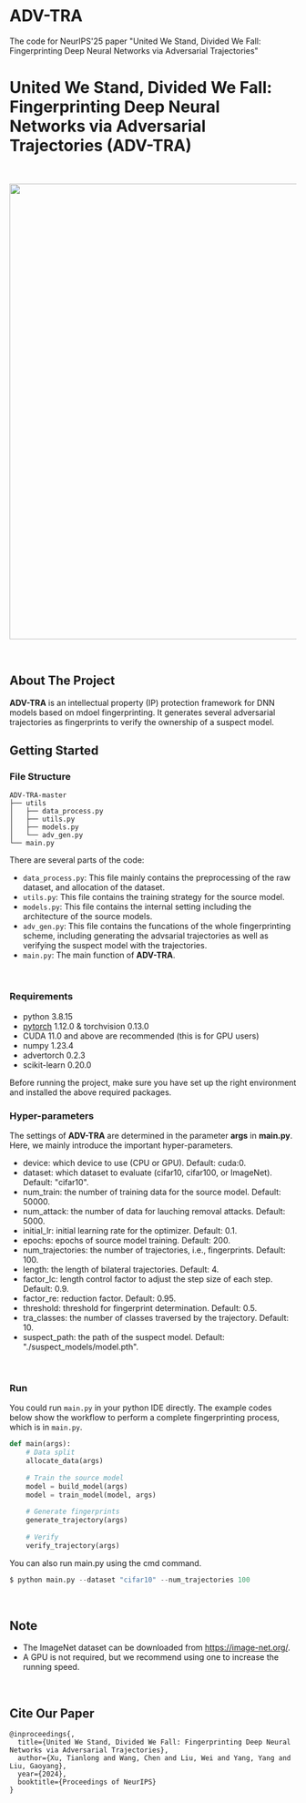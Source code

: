 # ADV-TRA
The code for  NeurIPS'25 paper "United We Stand, Divided We Fall: Fingerprinting Deep Neural Networks via Adversarial Trajectories"
# United We Stand, Divided We Fall: Fingerprinting Deep Neural Networks via Adversarial Trajectories (ADV-TRA)

<br>
<p align="center">
    <img src="./pic/framework.jpg" width="800"/>
<p>
<br>

## About The Project
**ADV-TRA** is an intellectual property (IP) protection framework for DNN models based on mdoel fingerprinting.
It generates several adversarial trajectories as fingerprints to verify the ownership of a suspect model.
<br>

## Getting Started
### File Structure 
```
ADV-TRA-master
├── utils
│   ├── data_process.py
│   ├── utils.py
│   ├── models.py
│   └── adv_gen.py
└── main.py
```
There are several parts of the code:

- `data_process.py`: This file mainly contains the preprocessing of the raw dataset, and allocation of the dataset.
- `utils.py`: This file contains the training strategy for the source model. 
- `models.py`: This file contains the internal setting including the architecture of the source models.
- `adv_gen.py`: This file contains the funcations of the whole fingerprinting scheme, including generating the advsarial trajectories as well as verifying the  suspect model with the trajectories.
- `main.py`: The main function of **ADV-TRA**. 
<br>

### Requirements

* python 3.8.15 
* [pytorch](https://pytorch.org/get-started/locally/) 1.12.0 & torchvision 0.13.0 
* CUDA 11.0 and above are recommended (this is for GPU users)
* numpy 1.23.4
* advertorch 0.2.3
* scikit-learn 0.20.0

Before running the project, make sure you have set up the right environment and installed the above required packages.
<br>

### Hyper-parameters 
The settings of **ADV-TRA** are determined in the parameter **args** in **main.py**. Here, we mainly introduce the important hyper-parameters.
- device: which device to use (CPU or GPU). Default: cuda:0.
- dataset: which dataset to evaluate (cifar10, cifar100, or ImageNet). Default: "cifar10".
- num_train: the number of training data for the source model. Default: 50000.
- num_attack: the number of data for lauching removal attacks. Default: 5000.
- initial_lr: initial learning rate for the optimizer. Default: 0.1.
- epochs: epochs of source model training. Default: 200.
- num_trajectories: the number of trajectories, i.e., fingerprints. Default: 100.
- length: the length of bilateral trajectories. Default: 4.
- factor_lc: length control factor to adjust the step size of each step. Default: 0.9.
- factor_re: reduction factor. Default: 0.95.
- threshold: threshold for fingerprint determination. Default: 0.5.
- tra_classes: the number of classes traversed by the trajectory. Default: 10.
- suspect_path: the path of the suspect model. Default: "./suspect_models/model.pth".
<br>

### Run
You could run `main.py` in your python IDE directly.
The example codes below show the workflow to perform a complete fingerprinting process, which is in `main.py`.

```python
def main(args):
    # Data split
    allocate_data(args)
    
    # Train the source model
    model = build_model(args)
    model = train_model(model, args)
    
    # Generate fingerprints
    generate_trajectory(args)
    
    # Verify
    verify_trajectory(args)
```

You can also run main.py using the cmd command.

```python
$ python main.py --dataset "cifar10" --num_trajectories 100
```

<br>

## Note
- The ImageNet dataset can be downloaded from https://image-net.org/.
- A GPU is not required, but we recommend using one to increase the running speed. 

<br>


## Cite Our Paper
```
@inproceedings{,
  title={United We Stand, Divided We Fall: Fingerprinting Deep Neural Networks via Adversarial Trajectories}, 
  author={Xu, Tianlong and Wang, Chen and Liu, Wei and Yang, Yang and Liu, Gaoyang},
  year={2024},
  booktitle={Proceedings of NeurIPS}
}
```
